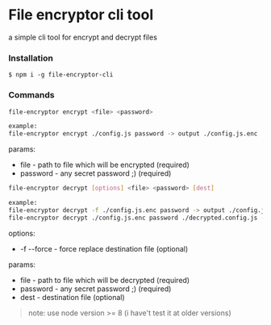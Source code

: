 # File encryptor cli tool
a simple cli tool for encrypt and decrypt files
### Installation
```
$ npm i -g file-encryptor-cli
```
### Commands

```bash
file-encryptor encrypt <file> <password>

example:
file-encryptor encrypt ./config.js password -> output ./config.js.enc
```

params:
- file - path to file which will be encrypted (required)
- password - any secret password ;) (required)

```bash
file-encryptor decrypt [options] <file> <password> [dest]

example:
file-encryptor decrypt -f ./config.js.enc password -> output ./config.js
file-encryptor decrypt ./config.js.enc password ./decrypted.config.js -> output ./decrypted.config.js
```
options:
- -f --force - force replace destination file (optional)

params:
- file - path to file which will be decrypted (required)
- password - any secret password ;) (required)
- dest - destination file (optional) 

>note: use node version >= 8 (i have't test it at older versions)